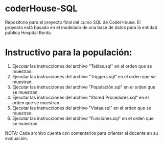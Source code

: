 # coderHouse-SQL
Repositorio para el proyecto final del curso SQL de CoderHouse. El proyecto está basado en el modelado de una base de datos para la entidad pública Hospital Borda.

# Instructivo para la populación:
1) Ejecutar las instrucciones del archivo "Tablas.sql" en el orden que se muestran.
2) Ejecutar las instrucciones del archivo "Triggers.sql" en el orden que se muestran.
3) Ejecutar las instrucciones del archivo "Populación.sql" en el orden que se muestran.
4) Ejecutar las instrucciones del archivo "Stored Procedures.sql" en el orden que se muestran.
5) Ejecutar las instrucciones del archivo "Vistas.sql" en el orden que se muestran.
6) Ejecutar las instrucciones del archivo "Funciones.sql" en el orden que se muestran.

NOTA: Cada archivo cuenta con comentarios para orientar al docente en su evaluación.
